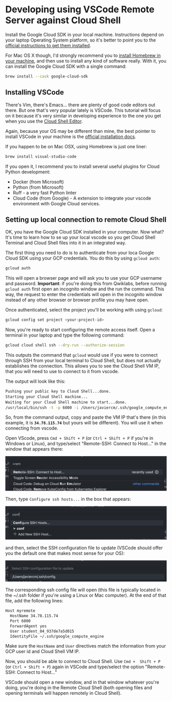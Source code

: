 
# Developing using VSCode Remote Server against Cloud Shell

Install the Google Cloud SDK in your local machine. Instructions depend on your laptop Operating System platform, so it's better to point you to the [official instructions to get them installed](https://cloud.google.com/sdk/docs/install#windows).

For Mac OS X though, I'd strongly recommend you to [install Homebrew in your machine](https://docs.brew.sh/Installation), and then use to install any kind of software really. With it, you can install the Google Cloud SDK with a single command:

```bash
brew install --cask google-cloud-sdk
```

## Installing VSCode

There's Vim, there's Emacs... there are plenty of good code editors out there. But one that's very popular lately is VSCode. This tutorial will focus on it because it's very similar in developing experience to the one you get when you use the [Cloud Shell Editor](https://cloud.google.com/shell/docs/editor-overview).

Again, because your OS may be different than mine, the best pointer to install VSCode in your machine is the [official installation docs](https://code.visualstudio.com/download).

If you happen to be on Mac OSX, using Homebrew is just one liner:

```bash
brew install visual-studio-code
```

If you open it, I recommend you to install several useful plugins for Cloud Python development:

- Docker (from Microsoft)
- Python (from Microsoft)
- Ruff - a very fast Python linter
- Cloud Code (from Google) - A extension to integrate your vscode environment with Google Cloud services.

## Setting up local connection to remote Cloud Shell

OK, you have the Google Cloud SDK installed in your computer. Now what? It's time to learn how to se up your local vscode so you get Cloud Shell Terminal and Cloud Shell files into it in an integrated way.

The first thing you need to do is to authenticate from your loca Google Cloud SDK using your GCP credentials. You do this by using `gcloud auth`:
```bash
gcloud auth
```

This will open a browser page and will ask you to use your GCP username and password. **Important**: if you're doing this from Qwiklabs, before running `gcloud auth` first open an incognito window and the run the command. This way, the request to enter the credentials will open in the incognito window instead of any other browser or browser profile you may have open.

Once authenticated, select the project you'll be working with using `gcloud`:
```bash
gcloud config set project <your-project-id>
```

Now, you're ready to start configuring the remote access itself. Open a terminal in your laptop and type the following command:

```bash
gcloud cloud shell ssh --dry-run --authorize-session
```

This outputs the command that `gcloud` would use if you were to connect through SSH from your local terminal to Cloud Shell, but does not actually establishes the connection. This allows you to see the Cloud Shell VM IP, that you will need to use to connect to it from vscode.

The output will look like this:
```bash
Pushing your public key to Cloud Shell...done.                                                                                                             
Starting your Cloud Shell machine...
Waiting for your Cloud Shell machine to start...done.                                                                                                      
/usr/local/bin/ssh -t -p 6000 -i /Users/javiercm/.ssh/google_compute_engine -o StrictHostKeyChecking=no student_04_937de7a5d015@34.78.115.74 -- DEVSHELL_PROJECT_ID=qwiklabs-gcp-04-79b33b3599d5 'bash -l'
```

So, from the command output, copy and paste the VM IP that's there (in this example, it is **`34.78.115.74`** but yours will be different). You will use it when connecting from vscode.

Open VScode, press `Cmd + Shift + P` (or `Ctrl + Shift + P` if you're in Windows or Linux), and type/select "Remote-SSH: Connect to Host..." in the window that appears there:

![Connect to host](./Remote_Connect_to_host.png)

Then, type `Configure ssh hosts...` in the box that appears:

![Configure ssh host](./Configure_ssh_host.png)

and then, select the SSH configuration file to update (VSCode should offer you the default one that makes most sense for your OS):

![Select ssh configuration file](./Select_ssh_file.png)

The corresponding ssh config file will open (this file is typically located in the ~/.ssh folder if you're using a Linux or Mac computer). At the end of that file, add the following lines:

```text
Host myremote
  HostName 34.78.115.74
  Port 6000
  ForwardAgent yes
  User student_04_937de7a5d015
  IdentityFile ~/.ssh/google_compute_engine
```

Make sure the `HostName` and `User` directives match the information from your GCP user id and Cloud Shell VM IP.

Now, you should be able to connect to Cloud Shell. Use `Cmd +  Shift + P` (or `Ctrl + Shift + P`) again in VSCode and type/select the option "Remote-SSH: Connect to Host..."

VSCode should open a new window, and in that window whatever you're doing, you're doing in the Remote Cloud Shell (both opening files and opening terminals will happen remotely in Cloud Shell).